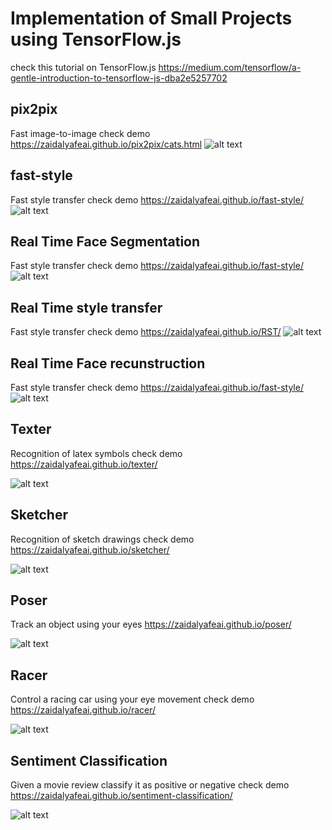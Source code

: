 # Implementation of Small Projects using TensorFlow.js 

check this tutorial on TensorFlow.js https://medium.com/tensorflow/a-gentle-introduction-to-tensorflow-js-dba2e5257702

## pix2pix 
Fast image-to-image check demo https://zaidalyafeai.github.io/pix2pix/cats.html
![alt text](https://raw.githubusercontent.com/zaidalyafeai/zaidalyafeai.github.io/master/images/pix2pix.PNG)

## fast-style 
Fast style transfer check demo https://zaidalyafeai.github.io/fast-style/
![alt text](https://raw.githubusercontent.com/zaidalyafeai/zaidalyafeai.github.io/master/images/fast-style.PNG)

## Real Time Face Segmentation
Fast style transfer check demo https://zaidalyafeai.github.io/fast-style/
![alt text](https://raw.githubusercontent.com/zaidalyafeai/zaidalyafeai.github.io/master/images/segmentation.png)

## Real Time style transfer
Fast style transfer check demo https://zaidalyafeai.github.io/RST/
![alt text](https://raw.githubusercontent.com/zaidalyafeai/zaidalyafeai.github.io/master/images/rst.png)

## Real Time Face recunstruction 
Fast style transfer check demo https://zaidalyafeai.github.io/fast-style/
![alt text](https://raw.githubusercontent.com/zaidalyafeai/zaidalyafeai.github.io/master/images/reconstuct.png)


## Texter 
Recognition of latex symbols check demo https://zaidalyafeai.github.io/texter/

![alt text](https://raw.githubusercontent.com/zaidalyafeai/zaidalyafeai.github.io/master/images/texter.PNG)

## Sketcher 
Recognition of sketch drawings check demo https://zaidalyafeai.github.io/sketcher/

![alt text](https://raw.githubusercontent.com/zaidalyafeai/zaidalyafeai.github.io/master/images/sketcher.PNG)

## Poser 
Track an object using your eyes  https://zaidalyafeai.github.io/poser/

![alt text](https://raw.githubusercontent.com/zaidalyafeai/zaidalyafeai.github.io/master/images/poser.PNG)

## Racer
Control a racing car using your eye movement check demo https://zaidalyafeai.github.io/racer/

![alt text](https://raw.githubusercontent.com/zaidalyafeai/zaidalyafeai.github.io/master/images/racer.PNG)

## Sentiment Classification 
Given a movie review classify it as positive or negative check demo https://zaidalyafeai.github.io/sentiment-classification/

![alt text](https://raw.githubusercontent.com/zaidalyafeai/zaidalyafeai.github.io/master/images/sent-class.PNG)


